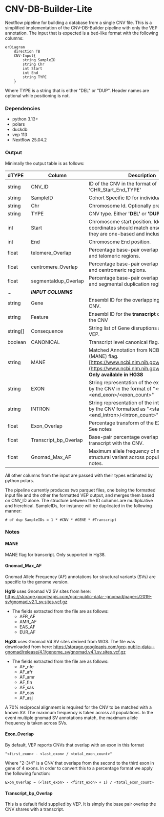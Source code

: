 # CNV-DB-Builder-Lite

Nextflow pipeline for building a database from a single CNV file. This is a simplified implementation of the CNV-DB-Builder pipeline with only the VEP annotation. The input that is expected is a bed-like format with the  following columns:

```mermaid 
erDiagram
    direction TB
    CNV-Input{
        string SampleID
        string Chr
        int Start
        int End 
        string TYPE
    }
```

Where TYPE is a string that is either "DEL" or "DUP". Header names are optional while positioning is not.

### Dependencies 
 - python 3.13+
 - polars 
 - duckdb 
 - vep 113
 - Nextflow 25.04.2 


### Output
Minimally the output table is as follows:

| __dTYPE__ | __Column__ | __Description__                                    | 
|:--------- | -----------| -------------------------------------------------- |
|string     | CNV_ID             | ID of the CNV in the format of 'CHR_Start_End_TYPE'|
|string     | SampleID           | Cohort Specific ID for individual samples          |
|string     | Chr                | Chromosome Id. Optionally prefixed with 'Chr'      |
|string     | TYPE               | CNV type. Either __'DEL'__ or __'DUP'__                    |
|int        | Start              | Chromosome start position. Ideally coordinates should match ensembl in that they are one-based and inclusive.|
|int        | End                | Chromosome End position.                           |
|float      | telomere_Overlap   | Percentage base-pair overlap between CNV and telomeric regions. | 
|float      | centromere_Overlap | Percentage base-pair overlap between CNV and centromeric regions. |
|float      | segmentaldup_Overlap | Percentage base-pair overlap between CNV and segmental duplication regions. |
|...| *__INPUT COLUMNS__* | 
|string     | Gene               | Ensembl ID for the overlapping gene with the CNV. |
|string     | Feature             | Ensembl ID for the __transcript__ overlapping with the CNV |
|string[]   | Consequence         | String list of Gene disruptions annotated by VEP.   | 
|boolean    | CANONICAL           | Transcript level canonical flag.                 |
|string     | MANE                | Matched Annotation from NCBI and EMBL-EBI (MANE) flag. [https://www.ncbi.nlm.nih.gov/refseq/MANE/](https://www.ncbi.nlm.nih.gov/refseq/MANE/). __Only available in HG38__ |
|string     | EXON                | String representation of the exons impacted by the CNV in the format of "<start_exon>-<end_exon>/<exon_count>" | 
|string     | INTRON              | String representation of the introns impacted by the CNV formatted as "<start_intron>-<end_intron>/<intron_count>" |
|float      | Exon_Overlap        | Percentage transform of the EXON column. See notes |
|float      | Transcript_bp_Overlap | Base-pair percentage overlap of the transcript with the CNV. |
|float      | Gnomad_Max_AF         | Maximum allele frequency of matching structural variant across populations. See notes. |  

All other columns from the input are passed with their types estimated by python polars. 


The pipeline currently produces two parquet files, one being the formatted input file and the other the formatted VEP output,  and merges them based on CNV_ID alone. The structure between the ID columns are multiplcative and hierchical. SampleIDs, for instance will be duplicated in the following manner: 

```
# of dup SampleIDs = 1 * #CNV * #GENE * #Transcript
```   


### Notes
#### MANE 
MANE flag for transcript. Only supported in Hg38.
#### Gnomad_Max_AF 

Gnomad Allele Frequency (AF) annotations  for structural variants (SVs) are specific to the genome version.

__Hg19__ uses Gnomad V2 SV sites from here:
 https://storage.googleapis.com/gcp-public-data--gnomad/papers/2019-sv/gnomad_v2.1_sv.sites.vcf.gz
    
- The fields extracted from the file are as follows:
    - AFR_AF
    - AMR_AF
    - EAS_AF
    - EUR_AF 

 __Hg38__ uses Gnomad V4 SV sites derived from WGS. The file was downloaded from here: https://storage.googleapis.com/gcp-public-data--gnomad/release/4.1/genome_sv/gnomad.v4.1.sv.sites.vcf.gz
 
 - The fields extracted from the file are as follows:
    - AF_nfe
    - AF_afr
    - AF_amr
    - AF_fin
    - AF_sas
    - AF_eas
    - AF_asj


A 70% reciprocal alignment is required for the CNV to be matched with a known SV. The maximum frequency is taken across all populations. In the event multiple gnomad SV annotations match, the maximum allele frequency is taken across SVs.

#### Exon_Overlap

By default, VEP reports CNVs that overlap with an exon in this format

    "<first_exon> - <last_exon> / <total_exon_count>"



Where "2-3/4" is a CNV that overlaps from the second to the third exon in gene of 4 exons. In order to convert this to a percentage format we apply the following function:

    Exon_Overlap = (<last_exon> - <first_exon> + 1) / <total_exon_count>

#### Transcript_bp_Overlap

This is a default field supplied by VEP. It is simply the base pair overlap the CNV shares with a transcript.




